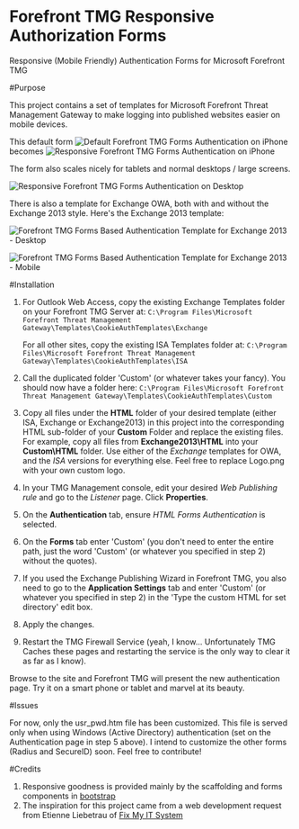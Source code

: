 Forefront TMG Responsive Authorization Forms
======================

Responsive (Mobile Friendly) Authentication Forms for Microsoft Forefront TMG

#Purpose

This project contains a set of templates for Microsoft Forefront Threat Management Gateway to make logging into
published websites easier on mobile devices.

This default form ![Default Forefront TMG Forms Authentication on iPhone](http://www.fastvue.co/wp-content/uploads/2012/08/ForefrontTMGFormsAuthenticationOniPhone-200x300.png "Default Forefront TMG Forms Authentication on iPhone")
becomes ![Responsive Forefront TMG Forms Authentication on iPhone](http://www.fastvue.co/wp-content/uploads/2012/08/ForefrontTMGMobileFriendlyAuthenticationOniPhone-200x300.png "Responsive Forefront TMG Forms Authentication on iPhone")

The form also scales nicely for tablets and normal desktops / large screens.

![Responsive Forefront TMG Forms Authentication on Desktop](http://www.fastvue.co/wp-content/uploads/2012/09/ForefrontTMGMobileFriendlyAuthenticationOnDesktop-300x187.png "Responsive Forefront TMG Forms Authentication on Desktop")

There is also a template for Exchange OWA, both with and without the Exchange 2013 style. Here's the Exchange 2013 template:

![Forefront TMG Forms Based Authentication Template for Exchange 2013 - Desktop](http://www.fastvue.co/wp-content/uploads/2013/10/Desktop-300x154.png "Forefront TMG Forms Based Authentication Template for Exchange 2013 - Desktop")

![Forefront TMG Forms Based Authentication Template for Exchange 2013 - Mobile](http://www.fastvue.co/wp-content/uploads/2013/10/Mobile-187x300.png "Forefront TMG Forms Based Authentication Template for Exchange 2013 - Mobile")


#Installation

1. For Outlook Web Access, copy the existing Exchange Templates folder on your Forefront TMG Server at:
	`C:\Program Files\Microsoft Forefront Threat Management Gateway\Templates\CookieAuthTemplates\Exchange`

	For all other sites, copy the existing ISA Templates folder at:
	`C:\Program Files\Microsoft Forefront Threat Management Gateway\Templates\CookieAuthTemplates\ISA`

2. Call the duplicated folder 'Custom' (or whatever takes your fancy). You should now have a folder here:
	`C:\Program Files\Microsoft Forefront Threat Management Gateway\Templates\CookieAuthTemplates\Custom`

3. Copy all files under the **HTML** folder of your desired template (either ISA, Exchange or Exchange2013) in this project into the corresponding HTML sub-folder of your **Custom** Folder and replace the existing files. For example, copy all files from **Exchange2013\HTML** into your **Custom\HTML** folder. Use either of the *Exchange* templates for OWA, and the *ISA* versions for everything else. Feel free to replace Logo.png with your own custom logo.

4. In your TMG Management console, edit your desired *Web Publishing rule* and go to the *Listener* page. Click **Properties**.

5. On the **Authentication** tab, ensure *HTML Forms Authentication* is selected.

6. On the **Forms** tab enter 'Custom' (you don't need to enter the entire path, just the word 'Custom' (or whatever you specified in step 2) without the quotes).

7. If you used the Exchange Publishing Wizard in Forefront TMG, you also need to go to the **Application Settings** tab and enter 'Custom' (or whatever you specified in step 2) in the 'Type the custom HTML for set directory' edit box.

7. Apply the changes. 

8. Restart the TMG Firewall Service (yeah, I know...  Unfortunately TMG Caches these pages and restarting the service is the only way to clear it as far as I know). 

Browse to the site and Forefront TMG will present the new authentication page. Try it on a smart phone or tablet and marvel at its beauty. 

#Issues

For now, only the usr_pwd.htm file has been customized. This file is served only when using Windows (Active Directory) authentication (set on the Authentication page in step 5 above). 
I intend to customize the other forms (Radius and SecureID) soon. Feel free to contribute!

#Credits
1. Responsive goodness is provided mainly by the scaffolding and forms components in [bootstrap](http://twitter.github.com/bootstrap)
2. The inspiration for this project came from a web development request from Etienne Liebetrau of [Fix My IT System](http://fixmyitsystem.com)